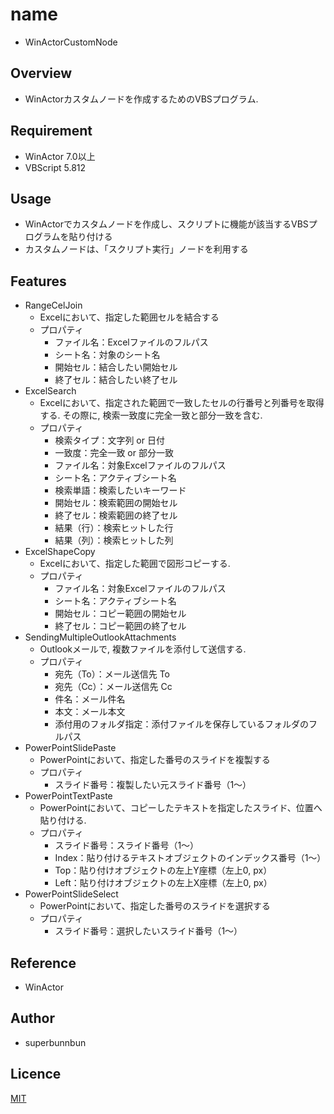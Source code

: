 # name
- WinActorCustomNode

## Overview
- WinActorカスタムノードを作成するためのVBSプログラム.

## Requirement
- WinActor 7.0以上
- VBScript 5.812

## Usage
- WinActorでカスタムノードを作成し、スクリプトに機能が該当するVBSプログラムを貼り付ける
- カスタムノードは、「スクリプト実行」ノードを利用する

## Features
- RangeCelJoin
    - Excelにおいて、指定した範囲セルを結合する
    - プロパティ
        - ファイル名：Excelファイルのフルパス
        - シート名：対象のシート名
        - 開始セル：結合したい開始セル
        - 終了セル：結合したい終了セル
- ExcelSearch
    - Excelにおいて、指定された範囲で一致したセルの行番号と列番号を取得する. その際に, 検索一致度に完全一致と部分一致を含む.
    - プロパティ
        - 検索タイプ：文字列 or 日付
        - 一致度：完全一致 or 部分一致
        - ファイル名：対象Excelファイルのフルパス
        - シート名：アクティブシート名
        - 検索単語：検索したいキーワード
        - 開始セル：検索範囲の開始セル
        - 終了セル：検索範囲の終了セル
        - 結果（行）：検索ヒットした行
        - 結果（列）：検索ヒットした列
- ExcelShapeCopy
    - Excelにおいて、指定した範囲で図形コピーする.
    - プロパティ
        - ファイル名：対象Excelファイルのフルパス
        - シート名：アクティブシート名
        - 開始セル：コピー範囲の開始セル
        - 終了セル：コピー範囲の終了セル
- SendingMultipleOutlookAttachments
    - Outlookメールで, 複数ファイルを添付して送信する.
    - プロパティ
        - 宛先（To）：メール送信先 To
        - 宛先（Cc）：メール送信先 Cc
        - 件名：メール件名
        - 本文：メール本文
        - 添付用のフォルダ指定：添付ファイルを保存しているフォルダのフルパス
- PowerPointSlidePaste
    - PowerPointにおいて、指定した番号のスライドを複製する
    - プロパティ
        - スライド番号：複製したい元スライド番号（1～）
- PowerPointTextPaste
    - PowerPointにおいて、コピーしたテキストを指定したスライド、位置へ貼り付ける.
    - プロパティ
        - スライド番号：スライド番号（1～）
        - Index：貼り付けるテキストオブジェクトのインデックス番号（1～）
        - Top：貼り付けオブジェクトの左上Y座標（左上0, px）
        - Left：貼り付けオブジェクトの左上X座標（左上0, px）
- PowerPointSlideSelect
    - PowerPointにおいて、指定した番号のスライドを選択する
    - プロパティ
        - スライド番号：選択したいスライド番号（1～）

## Reference
- WinActor

## Author
- superbunnbun

## Licence
[MIT](https://github.com/superbunnbun/DebugNodeVbs/blob/main/LICENSE)